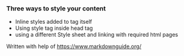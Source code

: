 ### Three ways to style your content
- Inline styles added to tag itself
- Using style tag inside head tag
- using a different Style sheet and linking with required html pages



Written with help of  https://www.markdownguide.org/
